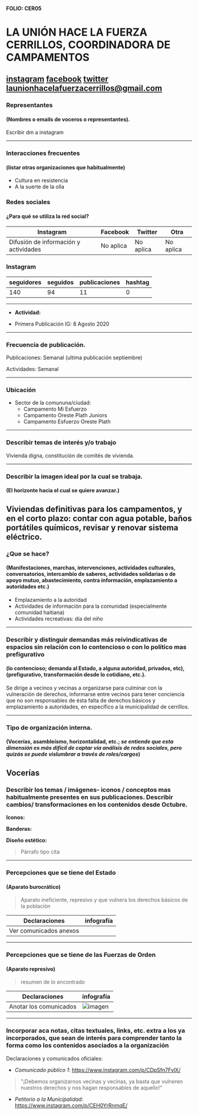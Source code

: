 #### FOLIO: CER05
# LA UNIÓN HACE LA FUERZA CERRILLOS, COORDINADORA DE CAMPAMENTOS

[instagram](https://www.instagram.com/launionhacelafuerzacerrillos/)
[facebook]()
[twitter]()
<launionhacelafuerzacerrillos@gmail.com>
---

### Representantes
#### (Nombres o emails de voceros o representantes).
Escribir dm a instagram

---
### Interacciones frecuentes
#### (listar otras organizaciones que habitualmente)
* Cultura en resistencia
* A la suerte de la olla

### Redes sociales
#### ¿Para qué se utiliza la red social?
| Instagram | Facebook | Twitter | Otra 
|---|---|---|---|
|Difusión de información y actividades|No aplica|No aplica| No aplica|

### **Instagram**
| seguidores | seguidos | publicaciones | hashtag 
|---|---|---|---|
|140|94|11| 0

---

* **Actividad:**   

* Primera Publicación IG: 8 Agosto 2020

---
### Frecuencia de publicación.

Publicaciones: Semanal (ultima publicación septiembre)

Actividades: Semanal 

---
### Ubicación
* Sector de la comununa/ciudad: 
    * Campamento Mi Esfuerzo 
    * Campamento Oreste Plath Juniors
    * Campamento Esfuerzo Oreste Plath

---
### Describir temas de interés y/o trabajo
Vivienda digna, constitución de comités de vivienda. 

---
### Describir la imagen ideal por la cual se trabaja.
#### (El horizonte hacia el cual se quiere avanzar.)
Viviendas definitivas para los campamentos, y en el corto plazo: contar con agua potable, baños portátiles químicos, revisar y renovar sistema eléctrico. 
---
### ¿Que se hace?
#### (Manifestaciones, marchas, intervenciones, actividades culturales, conversatorios, intercambio de saberes, actividades solidarias o de apoyo mutuo, abastecimiento, contra información, emplazamiento a autoridades etc.)
* Emplazamiento a la autoridad
* Actividades de información para la comunidad (especialmente comunidad haitiana)
* Actividades recreativas: día del niño

---
### Describir y distinguir demandas más reivindicativas de espacios sin relación con lo contencioso o con lo político mas prefigurativo
#### (lo contencioso; demanda al Estado, a alguna autoridad, privados, etc), (prefigurativo, transformación desde lo cotidiano, etc.).
Se dirige a vecinos y vecinas a organizarse para culminar con la vulneración de derechos, informarse entre vecinos para tener conciencia que no son responsables de ésta falta de derechos básicos y emplazamiento a autoridades, en específico a la municipalidad de cerrillos. 

---
### Tipo de organización interna.
#### (Vocerías, asambleísmo, horizontalidad, etc.; *se entiende que esta dimensión es más difícil de captar vía análisis de redes sociales, pero quizás se puede vislumbrar a través de roles/cargos*)
Vocerías 
---
### Describir los temas / imágenes- iconos / conceptos mas habitualmente presentes en sus publicaciones. Describir cambios/ transformaciones en los contenidos desde Octubre.

**Iconos:**

**Banderas:**

**Diseño estético:**

> Párrafo tipo cita 

---
### Percepciones que se tiene del Estado
#### (Aparato burocrático)
> Aparato ineficiente, represivo y que vulnera los derechos básicos de la población

| Declaraciones | infografía | 
|---|---|
|Ver comunicados anexos |  |

---
### Percepciones que se tiene de las Fuerzas de Orden
#### (Aparato represivo)
> resumen de lo encontrado

| Declaraciones | infografía | 
|---|---|
|Anotar los comunicados | ![imagen]() |


---
### Incorporar aca notas, citas textuales, links, etc. extra a los ya incorporados, que sean de interés para comprender tanto la forma como los contenidos asociados a la organización
Declaraciones y comunicados oficiales: 
* *Comunicado público 1*: https://www.instagram.com/p/CDpSfn7FvlX/ 
> "¡Debemos organizarnos vecinas y vecinas, ya basta que vulneren nuestros derechos y nos hagan responsables de aquello!"
* *Petitorio a la Municipalidad*: https://www.instagram.com/p/CEH0YrRnmqE/